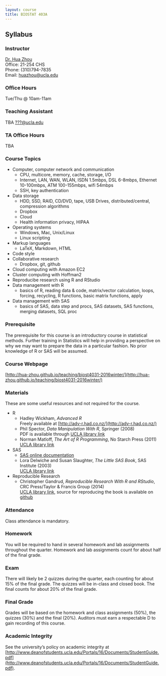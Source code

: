 ```yaml
---
layout: course
title: BIOSTAT 403A
---
```


## Syllabus

### Instructor

[Dr. Hua Zhou](http://hua-zhou.github.io/)  
Office: 21-254 CHS  
Phone: (310)794-7835  
Email: <huazhou@ucla.edu>  

### Office Hours

Tue/Thu @ 10am-11am  

### Teaching Assistant

TBA <???@ucla.edu>

### TA Office Hours

TBA  

### Course Topics

* Computer, computer network and communication
	* CPU, multicore, memory, cache, storage, I/O
	* Internet, LAN, WAN, WLAN, ISDN 1.5mbps, DSL 6-8mbps, Ethernet 10-100mbps, ATM 100-155mbps, wifi 54mbps
	* SSH, key authentication
* Data storage
	* HDD, SSD, RAID, CD/DVD, tape, USB Drives, distributed/central, compression algorithms
	* Dropbox
	* Cloud
	* Health information privacy, HIPAA
* Operating systems
	* Windows, Mac, Unix/Linux
	* Linux scripting
* Markup languages
	* LaTeX, Markdown, HTML
* Code style
* Collaborative research
	* Dropbox, git, github
* Cloud computing with Amazon EC2
* Cluster computing with Hoffman2
* Reproducibe research using R and RStudio
* Data management with R
	* basics of R, reading data & code, matrix/vector calculation, loops, forcing, recycling, R functions, basic matrix functions, apply
* Data management with SAS
	* basics of SAS, data step and procs, SAS datasets, SAS functions, merging datasets, SQL proc

### Prerequisite

The prerequisite for this course is an introductory course in statistical methods. Further training in Statistics will help in providing a perspective on why we may want to prepare the data in a particular fashion. No prior knowledge of R or SAS will be assumed.  

### Course Webpage

[http://hua-zhou.github.io/teaching/biost4031-2016winter/](http://hua-zhou.github.io/teaching/biost4031-2016winter/)

### Materials

These are some useful resources and not required for the course.  
* R
	* Hadley Wickham, _Advanced R_  
	Freely available at [http://adv-r.had.co.nz/](http://adv-r.had.co.nz/)  
	* Phil Spector, _Data Manipulation With R_, Springer (2008)  
	PDF is available through [UCLA library link](http://ucla.worldcat.org/title/data-manipulation-with-r/oclc/261324929&referer=brief_results)
	* Norman Matloff, _The Art of R Programming_, No Starch Press (2011)  
	[UCLA library link](http://ucla.worldcat.org/title/art-of-r-programming-tour-of-statistical-software-design)   
* SAS
	* [SAS online documentation](http://support.sas.com/documentation/index.html)  
	* Lora Delwiche and Susan Slaughter, _The Little SAS Book_, SAS Institute (2003)  
	[UCLA library link](http://ucla.worldcat.org/title/little-sas-book-a-primer/oclc/53707726&referer=brief_results)
* Reproducible Research  
	* Christopher Gandrud, _Reproducible Research With R and RStudio_, CRC Press/Taylor & Francis Group (2014)  
	[UCLA library link](http://ucla.worldcat.org/title/reproducible-research-with-r-and-r-studio/oclc/800035632&referer=brief_results), source for reproducing the book is available on [github](https://github.com/christophergandrud/Rep-Res-Book)  

### Attendance

Class attendance is mandatory.

### Homework

You will be required to hand in several homework and lab assignments throughout the quarter. Homework and lab assignments count for about half of the final grade. 

### Exam

There will likely be 2 quizzes during the quarter, each counting for about 15% of the final grade. The quizzes will be in-class and closed book. The final counts for about 20% of the final grade.

### Final Grade

Grades will be based on the homework and class assignments (50%), the quizzes (30%) and the final (20%). Auditors must earn a respectable D to gain recording of this course.

### Academic Integrity

See the university’s policy on academic integrity at [http://www.deanofstudents.ucla.edu/Portals/16/Documents/StudentGuide.pdf](http://www.deanofstudents.ucla.edu/Portals/16/Documents/StudentGuide.pdf).
